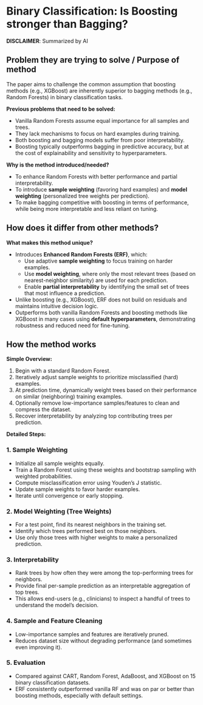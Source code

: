 # Binary Classification: Is Boosting stronger than Bagging?

**DISCLAIMER**: Summarized by AI

## Problem they are trying to solve / Purpose of method  

The paper aims to challenge the common assumption that boosting methods (e.g., XGBoost) are inherently superior to bagging methods (e.g., Random Forests) in binary classification tasks.  

**Previous problems that need to be solved:**

- Vanilla Random Forests assume equal importance for all samples and trees.
- They lack mechanisms to focus on hard examples during training.
- Both boosting and bagging models suffer from poor interpretability.
- Boosting typically outperforms bagging in predictive accuracy, but at the cost of explainability and sensitivity to hyperparameters.

**Why is the method introduced/needed?**

- To enhance Random Forests with better performance and partial interpretability.
- To introduce **sample weighting** (favoring hard examples) and **model weighting** (personalized tree weights per prediction).
- To make bagging competitive with boosting in terms of performance, while being more interpretable and less reliant on tuning.


## How does it differ from other methods?  

**What makes this method unique?**

- Introduces **Enhanced Random Forests (ERF)**, which:
  - Use adaptive **sample weighting** to focus training on harder examples.
  - Use **model weighting**, where only the most relevant trees (based on nearest-neighbor similarity) are used for each prediction.
  - Enable **partial interpretability** by identifying the small set of trees that most influence a prediction.
- Unlike boosting (e.g., XGBoost), ERF does not build on residuals and maintains intuitive decision logic.
- Outperforms both vanilla Random Forests and boosting methods like XGBoost in many cases using **default hyperparameters**, demonstrating robustness and reduced need for fine-tuning.


## How the method works  

**Simple Overview:**

1. Begin with a standard Random Forest.
2. Iteratively adjust sample weights to prioritize misclassified (hard) examples.
3. At prediction time, dynamically weight trees based on their performance on similar (neighboring) training examples.
4. Optionally remove low-importance samples/features to clean and compress the dataset.
5. Recover interpretability by analyzing top contributing trees per prediction.

**Detailed Steps:**

### 1. **Sample Weighting**

- Initialize all sample weights equally.
- Train a Random Forest using these weights and bootstrap sampling with weighted probabilities.
- Compute misclassification error using Youden’s J statistic.
- Update sample weights to favor harder examples.
- Iterate until convergence or early stopping.

### 2. **Model Weighting (Tree Weights)**

- For a test point, find its nearest neighbors in the training set.
- Identify which trees performed best on those neighbors.
- Use only those trees with higher weights to make a personalized prediction.

### 3. **Interpretability**

- Rank trees by how often they were among the top-performing trees for neighbors.
- Provide final per-sample prediction as an interpretable aggregation of top trees.
- This allows end-users (e.g., clinicians) to inspect a handful of trees to understand the model’s decision.

### 4. **Sample and Feature Cleaning**

- Low-importance samples and features are iteratively pruned.
- Reduces dataset size without degrading performance (and sometimes even improving it).

### 5. **Evaluation**

- Compared against CART, Random Forest, AdaBoost, and XGBoost on 15 binary classification datasets.
- ERF consistently outperformed vanilla RF and was on par or better than boosting methods, especially with default settings.

